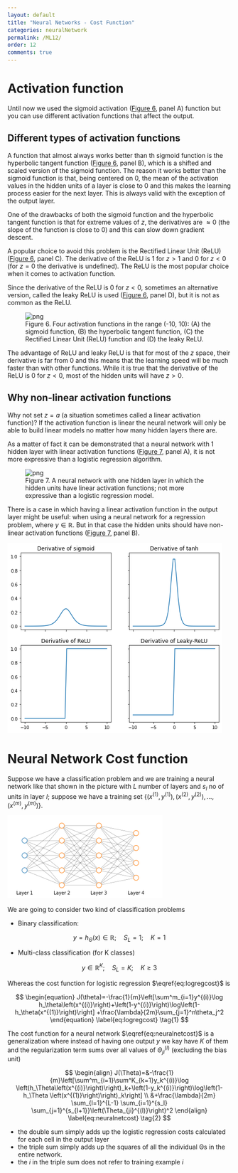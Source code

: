```yaml
---
layout: default
title: "Neural Networks - Cost Function"
categories: neuralNetwork
permalink: /ML12/
order: 12
comments: true
---
```


# Activation function
Until now we used the sigmoid activation (<a href="#activfuncs">Figure 6</a>, panel A) function but you can use different activation functions that affect the output.

## Different types of activation functions
A function that almost always works better than th sigmoid function is the hyperbolic tangent function (<a href="#activfuncs">Figure 6</a>, panel B), which is a shifted and scaled version of the sigmoid function. The reason it works better than the sigmoid function is that, being centered on 0, the mean of the activation values in the hidden units of a layer is close to 0 and this makes the learning process easier for the next layer. This is always valid with the exception of the output layer.

One of the drawbacks of both the sigmoid function and the hyperbolic tangent function is that for extreme values of $z$, the derivatives are $\approx 0$ (the slope of the function is close to 0) and this can slow down gradient descent. 

A popular choice to avoid this problem is the Rectified Linear Unit (ReLU) (<a href="#activfuncs">Figure 6</a>, panel C). The derivative of the ReLU is 1 for $z>1$ and 0 for $z < 0$ (for $z=0$ the derivative is undefined). The ReLU is the most popular choice when it comes to activation function.

Since the derivative of the ReLU is 0 for $z<0$, sometimes an alternative version, called the leaky ReLU is used (<a href="#activfuncs">Figure 6</a>, panel D), but it is not as common as the ReLU.


    

<figure id="activfuncs">
    <img src="{{site.baseurl}}/pages/ML-12-NeuralNetworkCostFunction_files/ML-12-NeuralNetworkCostFunction_2_0.png" alt="png">
    <figcaption>Figure 6. Four activation functions in the range (-10, 10): (A) the sigmoid function, (B) the hyperbolic tangent function, (C) the Rectified Linear Unit (ReLU) function and (D) the leaky ReLU.</figcaption>
</figure>

The advantage of ReLU and leaky ReLU is that for most of the $z$ space, their derivative is far from 0 and this means that the learning speed will be much faster than with other functions. While it is true that the derivative of the ReLU is 0 for $z<0$, most of the hidden units will have $z>0$.

## Why non-linear activation functions
Why not set $z = a$ (a situation sometimes called a linear activation function)? If the activation function is linear the neural network will only be able to build linear models no matter how many hidden layers there are.

As a matter of fact it can be demonstrated that a neural network with 1 hidden layer with linear activation functions (<a href="#linann">Figure 7</a>, panel A), it is not more expressive than a logistic regression algorithm.


    

<figure id="linann">
    <img src="{{site.baseurl}}/pages/ML-12-NeuralNetworkCostFunction_files/ML-12-NeuralNetworkCostFunction_4_0.png" alt="png">
    <figcaption>Figure 7. A neural network with one hidden layer in which the hidden units have linear activation functions; not more expressive than a logistic regression model.</figcaption>
</figure>

There is a case in which having a linear activation function in the output layer might be useful: when using a neural network for a regression problem, where $y \in \mathbb{R}$. But in that case the hidden units should have non-linear activation functions (<a href="#linann">Figure 7</a>, panel B).


    
![png](ML-12-NeuralNetworkCostFunction_files/ML-12-NeuralNetworkCostFunction_6_0.png)
    


# Neural Network Cost function
Suppose we have a classification problem and we are training a neural network like that shown in the picture with $L$ number of layers and $s_l$ no of units in layer $l$; suppose we have a training set $\left \lbrace  (x^{(1)}, y^{(1)}), (x^{(2)}, y^{(2)}), \dots, (x^{(m)}, y^{(m)}) \right \rbrace$.


    
![png](ML-12-NeuralNetworkCostFunction_files/ML-12-NeuralNetworkCostFunction_8_0.png)
    


We are going to consider two kind of classification problems

* Binary classification: 

$$y = h_\Theta(x) \in \mathbb{R};\quad S_L=1;\quad K=1$$

* Multi-class classification (for K classes)

$$y \in \mathbb{R}^K;\quad S_L=K;\quad K \geq 3$$

Whereas the cost function for logistic regression $\eqref{eq:logregcost}$ is

$$
\begin{equation}
J(\theta)=-\frac{1}{m}\left[\sum^m_{i=1}y^{(i)}\log h_\theta\left(x^{(i)}\right)+\left(1-y^{(i)}\right)\log\left(1-h_\theta(x^{(1)}\right)\right] +\frac{\lambda}{2m}\sum_{j=1}^n\theta_j^2
\end{equation}
\label{eq:logregcost} \tag{1}
$$

The cost function for a neural network $\eqref{eq:neuralnetcost}$ is a generalization where instead of having one output $y$ we kay have $K$ of them and the regularization term sums over all values of $\Theta_{ji}^{(l)}$ (excluding the bias unit)

$$
\begin{align}
J(\Theta)=&-\frac{1}{m}\left[\sum^m_{i=1}\sum^K_{k=1}y_k^{(i)}\log \left(h_\Theta\left(x^{(i)}\right)\right)_k+\left(1-y_k^{(i)}\right)\log\left(1-h_\Theta \left(x^{(1)}\right)\right)_k\right] \\
&+\frac{\lambda}{2m} \sum_{l=1}^{L-1} \sum_{i=1}^{s_l} \sum_{j=1}^{s_{l+1}}\left(\Theta_{ji}^{(l)}\right)^2
\end{align}
\label{eq:neuralnetcost} \tag{2}
$$

* the double sum simply adds up the logistic regression costs calculated for each cell in the output layer
* the triple sum simply adds up the squares of all the individual Θs in the entire network.
* the $i$ in the triple sum does not refer to training example $i$

